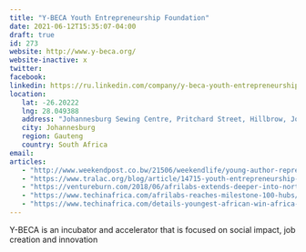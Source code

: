 ```yaml
---
title: "Y-BECA Youth Entrepreneurship Foundation"
date: 2021-06-12T15:35:07-04:00
draft: true
id: 273
website: http://www.y-beca.org/
website-inactive: x
twitter: 
facebook: 
linkedin: https://ru.linkedin.com/company/y-beca-youth-entrepreneurship-foundation
location: 
   lat: -26.20222
   lng: 28.049388
   address: "Johannesburg Sewing Centre, Pritchard Street, Hillbrow, Johannesburg, South Africa"
   city: Johannesburg
   region: Gauteng
   country: South Africa
email: 
articles:
   - "http://www.weekendpost.co.bw/21506/weekendlife/young-author-represents-botswana-at-y-beca-foundation/"
   - "https://www.tralac.org/blog/article/14715-youth-entrepreneurship-in-africa-a-beacon-of-hope-for-the-continent.html"
   - "https://ventureburn.com/2018/06/afrilabs-extends-deeper-into-north-africa-w/"
   - "https://www.techinafrica.com/afrilabs-reaches-milestone-100-hubs/"
   - "https://www.techinafrica.com/details-youngest-african-win-africa-prize-engineering-innovation-2018/"
---
```

Y-BECA is an incubator and accelerator that is focused on social impact, job creation and innovation
